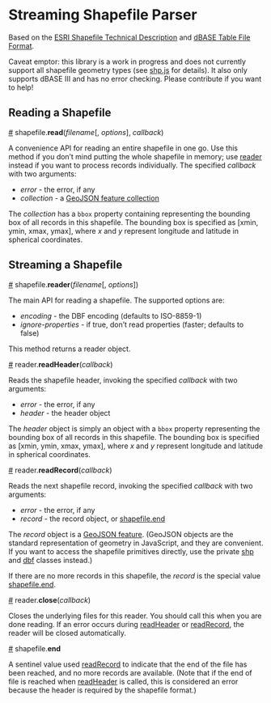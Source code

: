 # Streaming Shapefile Parser

Based on the [ESRI Shapefile Technical Description](http://www.esri.com/library/whitepapers/pdfs/shapefile.pdf) and [dBASE Table File Format](http://www.digitalpreservation.gov/formats/fdd/fdd000325.shtml).

Caveat emptor: this library is a work in progress and does not currently support all shapefile geometry types (see [shp.js](https://github.com/mbostock/shapefile/blob/master/shp.js) for details). It also only supports dBASE III and has no error checking. Please contribute if you want to help!

## Reading a Shapefile

<a name="read" href="#read">#</a> shapefile.<b>read</b>(<i>filename</i>[, <i>options</i>], <i>callback</i>)

A convenience API for reading an entire shapefile in one go. Use this method if you don’t mind putting the whole shapefile in memory; use <a href="#reader">reader</a> instead if you want to process records individually. The specified *callback* with two arguments:

* *error* - the error, if any
* *collection* - a [GeoJSON feature collection](http://geojson.org/geojson-spec.html#feature-collection-objects)

The *collection* has a `bbox` property containing representing the bounding box of all records in this shapefile. The bounding box is specified as [xmin, ymin, xmax, ymax], where *x* and *y* represent longitude and latitude in spherical coordinates.

## Streaming a Shapefile

<a name="reader" href="#reader">#</a> shapefile.<b>reader</b>(<i>filename</i>[, <i>options</i>])

The main API for reading a shapefile. The supported options are:

* *encoding* - the DBF encoding (defaults to ISO-8859-1)
* *ignore-properties* - if true, don’t read properties (faster; defaults to false)

This method returns a reader object.

<a name="reader_readHeader" href="#reader_readHeader">#</a> reader.<b>readHeader</b>(<i>callback</i>)

Reads the shapefile header, invoking the specified *callback* with two arguments:

* *error* - the error, if any
* *header* - the header object

The *header* object is simply an object with a `bbox` property representing the bounding box of all records in this shapefile. The bounding box is specified as [xmin, ymin, xmax, ymax], where *x* and *y* represent longitude and latitude in spherical coordinates.

<a name="reader_readRecord" href="#reader_readRecord">#</a> reader.<b>readRecord</b>(<i>callback</i>)

Reads the next shapefile record, invoking the specified *callback* with two arguments:

* *error* - the error, if any
* *record* - the record object, or <a href="#end">shapefile.end</a>

The *record* object is a [GeoJSON feature](http://geojson.org/geojson-spec.html#feature-objects). (GeoJSON objects are the standard representation of geometry in JavaScript, and they are convenient. If you want to access the shapefile primitives directly, use the private [shp](https://github.com/mbostock/shapefile/blob/master/shp.js) and [dbf](https://github.com/mbostock/shapefile/blob/master/dbf.js) classes instead.)

If there are no more records in this shapefile, the *record* is the special value <a href="#end">shapefile.end</a>.

<a name="reader_close" href="#reader_close">#</a> reader.<b>close</b>(<i>callback</i>)

Closes the underlying files for this reader. You should call this when you are done reading. If an error occurs during <a href="#reader_readHeader">readHeader</a> or <a href="#reader_readRecord">readRecord</a>, the reader will be closed automatically.

<a name="end" href="#end">#</a> shapefile.<b>end</b>

A sentinel value used <a href="#reader_readRecord">readRecord</a> to indicate that the end of the file has been reached, and no more records are available. (Note that if the end of file is reached when <a href="#reader_readHeader">readHeader</a> is called, this is considered an error because the header is required by the shapefile format.)
